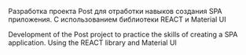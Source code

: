 Разработка проекта Post для отработки навыков создания SPA приложения.
С использованием библиотеки REACT и Material UI


Development of the Post project to practice the skills of creating a SPA application.
Using the REACT library and Material UI